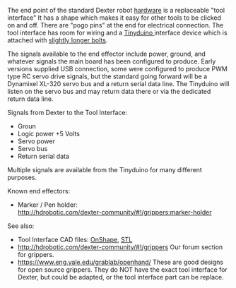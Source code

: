 The end point of the standard Dexter robot [hardware](Hardware) is a replaceable "tool interface" It has a shape which makes it easy for other tools to be clicked on and off. There are "pogo pins" at the end for electrical connection. The tool interface has room for wiring and a [Tinyduino ](https://tinycircuits.com/collections/kits/products/tinyduino-basic-kit) interface device which is attached with [slightly longer bolts](https://www.mcmaster.com/#91251a059/=17p3i1d). 

The signals available to the end effector include power, ground, and whatever signals the main board has been configured to produce. Early versions supplied USB connection, some were configured to produce PWM type RC servo drive signals, but the standard going forward will be a Dynamixel XL-320 servo bus and a return serial data line. The Tinyduino will listen on the servo bus and may return data there or via the dedicated return data line. 

Signals from Dexter to the Tool Interface:
- Groun
- Logic power +5 Volts
- Servo power
- Servo bus
- Return serial data

Multiple signals are available from the Tinyduino for many different purposes.

Known end effectors:
- Marker / Pen holder:<br>
http://hdrobotic.com/dexter-community/#!/grippers:marker-holder

See also:
- Tool Interface CAD files: [OnShape](https://cad.onshape.com/documents/2af8ed0e61a34ebf69284c68/w/72caf65e51bde98e456925d2/e/b03fb46577fe162df32757e9), [STL](https://www.thingiverse.com/download:3318346)
- http://hdrobotic.com/dexter-community/#!/grippers Our forum section for grippers. 
- https://www.eng.yale.edu/grablab/openhand/ These are good designs for open source grippers. They do NOT have the exact tool interface for Dexter, but could be adapted, or the tool interface part can be replace. 
